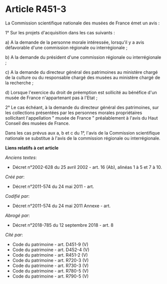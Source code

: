 # Article R451-3

La Commission scientifique nationale des musées de France émet un avis :

1° Sur les projets d'acquisition dans les cas suivants :

a) A la demande de la personne morale intéressée, lorsqu'il y a avis défavorable d'une commission régionale ou
interrégionale ;

b) A la demande du président d'une commission régionale ou interrégionale ;

c) A la demande du directeur général des patrimoines au ministère chargé de la culture ou du responsable chargé des musées au
ministère chargé de la recherche ;

d) Lorsque l'exercice du droit de préemption est sollicité au bénéfice d'un musée de France n'appartenant pas à l'Etat ;

2° Le cas échéant, à la demande du directeur général des patrimoines, sur les collections présentées par les personnes
morales propriétaires sollicitant l'appellation " musée de France " préalablement à l'avis du Haut Conseil des musées de
France.

Dans les cas prévus aux a, b et c du 1°, l'avis de la Commission scientifique nationale se substitue à l'avis de la
commission régionale ou interrégionale.

**Liens relatifs à cet article**

_Anciens textes_:

  - Décret n°2002-628 du 25 avril 2002 - art. 16 (Ab), alinéas 1 à 5 et 7 à 10.

_Créé par_:

  - Décret n°2011-574 du 24 mai 2011  - art.

_Codifié par_:

  - Décret n°2011-574 du 24 mai 2011 Annexe - art.

_Abrogé par_:

  - Décret n°2018-785 du 12 septembre 2018 - art. 8

_Cité par_:

  - Code du patrimoine - art. D451-9 (V)
  - Code du patrimoine - art. D452-4 (V)
  - Code du patrimoine - art. R451-2 (V)
  - Code du patrimoine - art. R720-3 (V)
  - Code du patrimoine - art. R730-3 (V)
  - Code du patrimoine - art. R780-5 (V)
  - Code du patrimoine - art. R790-5 (V)
